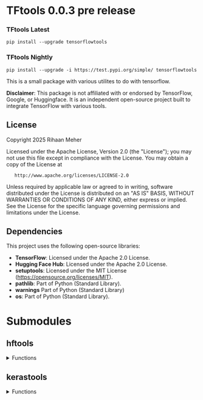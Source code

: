# TFtools 0.0.3 pre release

### TFtools Latest

    pip install --upgrade tensorflowtools

### TFtools Nightly

    pip install --upgrade -i https://test.pypi.org/simple/ tensorflowtools

This is a small package with various utilites to do with tensorflow.



**Disclaimer**: This package is not affiliated with or endorsed by TensorFlow, Google, or Huggingface. It is an independent open-source project built to integrate TensorFlow with various tools.

## License

Copyright 2025 Rihaan Meher

   Licensed under the Apache License, Version 2.0 (the "License");
   you may not use this file except in compliance with the License.
   You may obtain a copy of the License at

       http://www.apache.org/licenses/LICENSE-2.0

   Unless required by applicable law or agreed to in writing, software
   distributed under the License is distributed on an "AS IS" BASIS,
   WITHOUT WARRANTIES OR CONDITIONS OF ANY KIND, either express or implied.
   See the License for the specific language governing permissions and
   limitations under the License.

## Dependencies

This project uses the following open-source libraries:

- **TensorFlow**: Licensed under the Apache 2.0 License.
- **Hugging Face Hub**: Licensed under the Apache 2.0 License.
- **setuptools**: Licensed under the MIT License (https://opensource.org/licenses/MIT).
- **pathlib**: Part of Python (Standard Library).
- **warnings** Part of Python (Standard Library)
- **os**: Part of Python (Standard Library). 



# Submodules

## hftools

<details>
<summary>Functions</summary>

---

<details>
<summary>download_model_from_huggingface(username, repository, model_id)</summary>

This downloads a model named tf_model.h5 or tf_model.keras from huggingface to the tensorflowtools data directory. It can be used with the load_from_hf_cache function in the kerastools submodule

##### Example

    import tensorflowtools
    tensorflowtools.hftools.download_model_from_huggingface("sharktide", "recyclebot0", "sharktide/recyclebot0")
    model = tensorflowtools.kerastools.load_from_hf_cache("sharktide", "recyclebot0", "tf_model.h5")
    model.summary

</details>

<details>
<summary>clear_model_cache()</summary>

This clears the model cache; all downloaded models and configuration files will be deleted

##### Example

    import tensorflowtools
    tensorflowtools.hftools.download_model_from_huggingface("sharktide", "recyclebot0", "sharktide/recyclebot0")
    model = tensorflowtools.kerastools.load_from_hf_cache("sharktide", "recyclebot0", "tf_model.h5")
    model.summary
    tensorflowtools.hftools.clear_model_cache()
    try:
        model = tensorflowtools.kerastools.load_from_hf_cache("sharktide", "recyclebot0", "tf_model.h5")
    except:
        print("It worked!")

</details>

</details>

## kerastools

<details>
<summary>Functions</summary>

---

<details>
<summary>load_from_hf_cache(username, repository, filename)</summary>

This loads a model using tf.keras.models.load_model() from tensorflowtools's cache. Use with the hftools submodule to download a model to the cache.

##### Example

    import tensorflowtools
    tensorflowtools.hftools.download_model_from_huggingface("sharktide", "recyclebot0", "sharktide/recyclebot0")
    model = tensorflowtools.kerastools.load_from_hf_cache("sharktide", "recyclebot0", "tf_model.h5")
    model.summary
</details>

<details>
<summary>default_image_augmentation(rate)</summary>

This returns a sequential model of some basic image augmentation. The rate float is the amount of augmentation that should be applied. An average rate is 0.2. 

##### Example

    import tensorflowtools

    model = tf.keras.Sequential([
        tensorflowtools.kerastools.default_image_augmentation(0.2),
        #rest of your layers here
    ])

</details>

<details>
<summary>basic_ffnn(input_dim, output_dim, loss, compile_model=True)</summary>

This returns a very basic fully connected neural network. The input dimensions are the dimensions for the first dense layer, the output dimensions are the dimensions for the last dense layer, the loss is the loss function to be used if compile_model is set to true. If you aren't planning to compile the model, still pick as loss function.

##### Example

    # Example usage of the basic FFNN
    from tensorflow.keras.datasets import mnist
    from tensorflow.keras.utils import to_categorical

    # Load and preprocess data
    (x_train, y_train), (x_test, y_test) = mnist.load_data()
    x_train = x_train.reshape(-1, 28*28) / 255.0
    x_test = x_test.reshape(-1, 28*28) / 255.0
    y_train = to_categorical(y_train, 10)
    y_test = to_categorical(y_test, 10)

    # Create and compile the model
    model = basic_ffnn(input_dim=28*28, output_dim=10, 'categorical_crossentropy')

    # Train the model
    model.fit(x_train, y_train, epochs=10, batch_size=32)

</details>

<details>
<summary>basic_cnn(input_shape, num_classes, loss, compile_model=True)</summary>

This returns a basic convolutional neural network for image classification. The input dimensions are the dimensions for the first convolutional layer, the number of classes is used in the last dense layer. the actication of the last layer will automatically be switched between sigmoid and softmax depending on the type of classification. 

##### Example

    # Example usage of the basic CNN
    from tensorflow.keras.datasets import mnist
    from tensorflow.keras.utils import to_categorical

    # Load and preprocess data
    (x_train, y_train), (x_test, y_test) = mnist.load_data()
    x_train = x_train.reshape(-1, 28, 28, 1) / 255.0
    x_test = x_test.reshape(-1, 28, 28, 1) / 255.0
    y_train = to_categorical(y_train, 10)
    y_test = to_categorical(y_test, 10)

    # Create and compile the model
    model = basic_cnn(input_shape=(28, 28, 1), num_classes=10, 'sparse_categorical_crossentropy')

    # Train the model
    model.fit(x_train, y_train, epochs=10, batch_size=32)

<details>
<summary>basic_lstm(input_shape, output_dim, loss, compile_model=True)</summary>

Gives basic starter architecture for a lstm model.
:param input_shape: Input shape for the first lstm layer
:param output_dim: Output dimensions of final dense.
:param loss: Loss function
:param activation: The activation function for the last dense layer.
:param compile_model: Optionally compiles the model.
:return: Generated lstm model with optional compilation.

##### Example

    # Example usage of the basic LSTM model
    from tensorflow.keras.datasets import imdb
    from tensorflow.keras.preprocessing.sequence import pad_sequences

    # Load and preprocess data
    (x_train, y_train), (x_test, y_test) = imdb.load_data()
    x_train = pad_sequences(x_train, maxlen=500)
    x_test = pad_sequences(x_test, maxlen=500)

    # Create and compile the model
    model = basic_lstm(input_shape=(500, ), output_dim=1, 'categorical_crossentropy')

    # Train the model
    model.fit(x_train, y_train, epochs=5, batch_size=64)

</details>

<details>
<summary>basic_autoencoder(input_shape, compile_model=True)</summary>

Gives basic starter architecture for a basic autencoder model.
:param input_shape: Input shape for the first conv2d layer
:param compile_model: Optionally compiles the model with mse loss.
:return: Generated lstm model with optional compilation.

##### Example
    # Example usage of the basic Autoencoder
    from tensorflow.keras.datasets import mnist

    # Load and preprocess data
    (x_train, _), (x_test, _) = mnist.load_data()
    x_train = x_train.reshape(-1, 28, 28, 1) / 255.0
    x_test = x_test.reshape(-1, 28, 28, 1) / 255.0

    # Create and compile the model
    model = basic_autoencoder(input_shape=(28, 28, 1))

    # Train the model
    model.fit(x_train, x_train, epochs=10, batch_size=128)

</details>


</details>

## Contributing

If you’d like to contribute to this package, feel free to fork the repository, make your changes, and submit a pull request. We welcome improvements, bug fixes, and additional models.

If you have a feature request, write a comment in the discussion for the latest version or rasie an issue.

